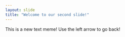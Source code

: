 ```yaml
---
layout: slide
title: "Welcome to our second slide!"
---
```

This is a new text meme!
Use the left arrow to go back!
